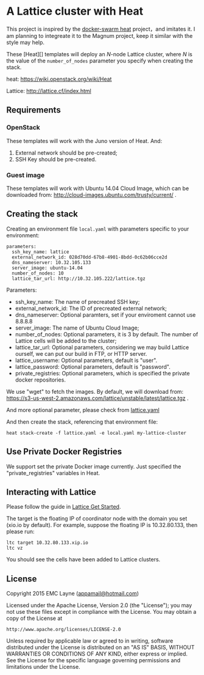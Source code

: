 A Lattice cluster with Heat
==============================

This project is inspired by the [docker-swarm heat](https://github.com/openstack/magnum/tree/master/magnum/templates/docker-swarm) project，and imitates it. I am planning to integreate it to the Magnum project, keep it similar with the style may help.

These [Heat][] templates will deploy an *N*-node Lattice cluster,
where *N* is the value of the `number_of_nodes` parameter you
specify when creating the stack.

heat: https://wiki.openstack.org/wiki/Heat

Lattice: http://lattice.cf/index.html

## Requirements

### OpenStack

These templates will work with the Juno version of Heat. And:

1. External network should be pre-created;
2. SSH Key should be pre-created. 

### Guest image

These templates will work with Ubuntu 14.04 Cloud Image, which can be downloaded from: http://cloud-images.ubuntu.com/trusty/current/ . 

## Creating the stack

Creating an environment file `local.yaml` with parameters specific to
your environment:

    parameters:
      ssh_key_name: lattice
      external_network_id: 028d70dd-67b8-4901-8bdd-0c62b06cce2d
      dns_nameserver: 10.32.105.133
      server_image: ubuntu-14.04
      number_of_nodes: 10
      lattice_tar_url: http://10.32.105.222/lattice.tgz
      
Parameters: 

* ssh_key_name: The name of precreated SSH key;
* external_network_id: The ID of precreated external network;
* dns_nameserver: Optional paramters, set if your enviroment cannot use 8.8.8.8
* server_image: The name of Ubuntu Cloud Image;
* number_of_nodes: Optional parameters, it is 3 by default. The number of Lattice cells will be added to the cluster;
* lattice_tar_url: Optional parameters, considering we may build Lattice ourself, we can put our build in FTP, or HTTP server. 
* lattice_username: Optional parameters, default is "user".
* lattice_password: Optional parameters, default is "password".
* private_registries: Optional parameters, which is specified the private docker repositories. 

We use "wget" to fetch the images. By default, we will download from: https://s3-us-west-2.amazonaws.com/lattice/unstable/latest/lattice.tgz .

And more optional parameter, please check from [lattice.yaml](https://github.com/LaynePeng/heat-lattice/blob/master/lattice.yaml)

And then create the stack, referencing that environment file:

    heat stack-create -f lattice.yaml -e local.yaml my-lattice-cluster

## Use Private Docker Registries

We support set the private Docker image currently. Just specified the "private_registries" variables in Heat. 

## Interacting with Lattice

Please follow the guide in [Lattice Get Started](http://lattice.cf/docs/getting-started.html). 

The target is the floating IP of coordinator node with the domain you set (xio.io by default). For example, suppose the floating IP is 10.32.80.133, then please run:

    ltc target 10.32.80.133.xip.io
    ltc vz
    
You should see the cells have been added to Lattice clusters.

## License

Copyright 2015 EMC Layne (appamail@hotmail.com)

Licensed under the Apache License, Version 2.0 (the "License");
you may not use these files except in compliance with the License.
You may obtain a copy of the License at

    http://www.apache.org/licenses/LICENSE-2.0

Unless required by applicable law or agreed to in writing, software
distributed under the License is distributed on an "AS IS" BASIS,
WITHOUT WARRANTIES OR CONDITIONS OF ANY KIND, either express or implied.
See the License for the specific language governing permissions and
limitations under the License.

